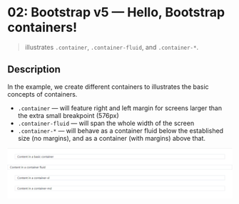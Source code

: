 # 02: Bootstrap v5 &mdash; Hello, Bootstrap containers!
> illustrates `.container`, `.container-fluid`, and `.container-*`.

## Description

In the example, we create different containers to illustrates the basic concepts of containers.

+ `.container` &mdash; will feature right and left margin for screens larger than the extra small breakpoint (576px)
+ `.container-fluid` &mdash; will span the whole width of the screen
+ `.container-*` &mdash; will behave as a container fluid below the established size (no margins), and as a container (with margins) above that.

![Containers](docs/images/containers.png)